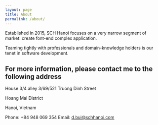 ```yaml
---
layout: page
title: About
permalink: /about/
---
```


Established in 2015, SCH Hanoi focuses on a very narrow segment of market: create font-end complex application. 


Teaming tightly with professionals and domain-knowledge holders is our tenet in software development. 



## For more information, please contact me to the following address

House 3/4 alley 3/69/521 Truong Dinh Street

Hoang Mai District

Hanoi, Vietnam

Phone: +84 948 069 354
Email: d.bui@schhanoi.com
